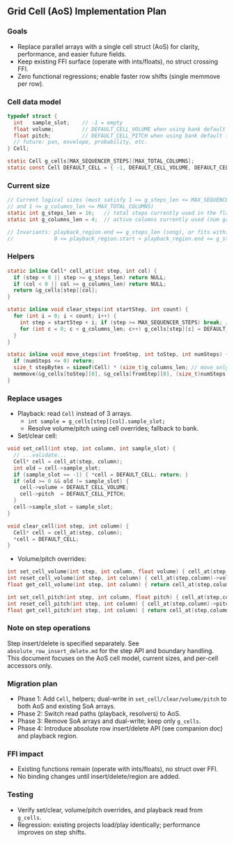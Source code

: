 ## Grid Cell (AoS) Implementation Plan

### Goals
- Replace parallel arrays with a single cell struct (AoS) for clarity, performance, and easier future fields.
- Keep existing FFI surface (operate with ints/floats), no struct crossing FFI.
- Zero functional regressions; enable faster row shifts (single memmove per row).

### Cell data model
```c
typedef struct {
  int   sample_slot;    // -1 = empty
  float volume;         // DEFAULT_CELL_VOLUME when using bank default
  float pitch;          // DEFAULT_CELL_PITCH when using bank default (ratio)
  // future: pan, envelope, probability, etc.
} Cell;

static Cell g_cells[MAX_SEQUENCER_STEPS][MAX_TOTAL_COLUMNS];
static const Cell DEFAULT_CELL = { -1, DEFAULT_CELL_VOLUME, DEFAULT_CELL_PITCH };
```

### Current size
```c
// Current logical sizes (must satisfy 1 <= g_steps_len <= MAX_SEQUENCER_STEPS,
// and 1 <= g_columns_len <= MAX_TOTAL_COLUMNS)
static int g_steps_len = 16;   // total steps currently used in the flattened grid (sum of sections)
static int g_columns_len = 4;  // active columns currently used (num grids * cols per grid)

// Invariants: playback_region.end == g_steps_len (song), or fits within it (loop)
//             0 <= playback_region.start < playback_region.end <= g_steps_len
```

### Helpers
```c
static inline Cell* cell_at(int step, int col) {
  if (step < 0 || step >= g_steps_len) return NULL;
  if (col < 0 || col >= g_columns_len) return NULL;
  return &g_cells[step][col];
}

static inline void clear_steps(int startStep, int count) {
  for (int i = 0; i < count; i++) {
    int step = startStep + i; if (step >= MAX_SEQUENCER_STEPS) break; // allow tail clears during insert/delete
    for (int c = 0; c < g_columns_len; c++) g_cells[step][c] = DEFAULT_CELL; // clear active columns
  }
}

static inline void move_steps(int fromStep, int toStep, int numSteps) {
  if (numSteps <= 0) return;
  size_t stepBytes = sizeof(Cell) * (size_t)g_columns_len; // move only active columns
  memmove(&g_cells[toStep][0], &g_cells[fromStep][0], (size_t)numSteps * stepBytes);
}
```

### Replace usages
- Playback: read `Cell` instead of 3 arrays.
  - `int sample = g_cells[step][col].sample_slot;`
  - Resolve volume/pitch using cell overrides; fallback to bank.
- Set/clear cell:
```c
void set_cell(int step, int column, int sample_slot) {
  // ...validate...
  Cell* cell = cell_at(step, column);
  int old = cell->sample_slot;
  if (sample_slot == -1) { *cell = DEFAULT_CELL; return; }
  if (old >= 0 && old != sample_slot) {
    cell->volume = DEFAULT_CELL_VOLUME;
    cell->pitch  = DEFAULT_CELL_PITCH;
  }
  cell->sample_slot = sample_slot;
}

void clear_cell(int step, int column) {
  Cell* cell = cell_at(step, column);
  *cell = DEFAULT_CELL;
}
```

- Volume/pitch overrides:
```c
int set_cell_volume(int step, int column, float volume) { cell_at(step,column)->volume = volume; return 0; }
int reset_cell_volume(int step, int column) { cell_at(step,column)->volume = DEFAULT_CELL_VOLUME; return 0; }
float get_cell_volume(int step, int column) { return cell_at(step,column)->volume; }

int set_cell_pitch(int step, int column, float pitch) { cell_at(step,column)->pitch = pitch; return 0; }
int reset_cell_pitch(int step, int column) { cell_at(step,column)->pitch = DEFAULT_CELL_PITCH; return 0; }
float get_cell_pitch(int step, int column) { return cell_at(step,column)->pitch; }
```

### Note on step operations
Step insert/delete is specified separately. See `absolute_row_insert_delete.md` for the step API and boundary handling. This document focuses on the AoS cell model, current sizes, and per-cell accessors only.

### Migration plan
- Phase 1: Add `Cell`, helpers; dual-write in `set_cell/clear/volume/pitch` to both AoS and existing SoA arrays.
- Phase 2: Switch read paths (playback, resolvers) to AoS.
- Phase 3: Remove SoA arrays and dual-write; keep only `g_cells`.
- Phase 4: Introduce absolute row insert/delete API (see companion doc) and playback region.

### FFI impact
- Existing functions remain (operate with ints/floats), no struct over FFI.
- No binding changes until insert/delete/region are added.

### Testing
- Verify set/clear, volume/pitch overrides, and playback read from `g_cells`.
- Regression: existing projects load/play identically; performance improves on step shifts.


